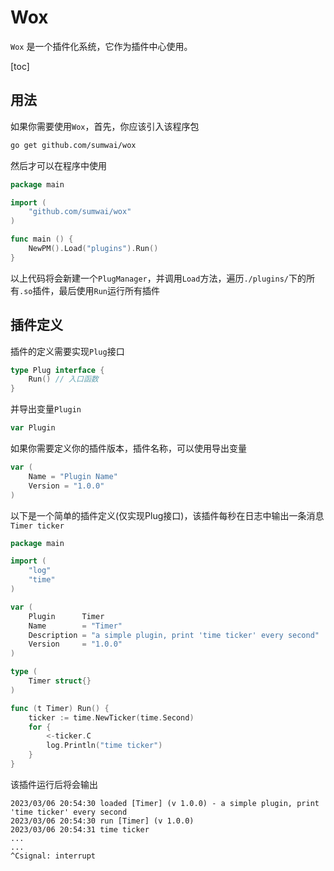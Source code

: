 # Wox

`Wox` 是一个插件化系统，它作为插件中心使用。

[toc]

## 用法

如果你需要使用`Wox`，首先，你应该引入该程序包

```bash
go get github.com/sumwai/wox
```

然后才可以在程序中使用

```go
package main

import (
    "github.com/sumwai/wox"
)

func main () {
    NewPM().Load("plugins").Run()
}
```

以上代码将会新建一个`PlugManager`，并调用`Load`方法，遍历`./plugins/`下的所有`.so`插件，最后使用`Run`运行所有插件

## 插件定义

插件的定义需要实现`Plug`接口

```go
type Plug interface {
    Run() // 入口函数
}
```

并导出变量`Plugin`

```go
var Plugin
```

如果你需要定义你的插件版本，插件名称，可以使用导出变量

```go
var (
    Name = "Plugin Name"
    Version = "1.0.0"
)
```

以下是一个简单的插件定义(仅实现Plug接口)，该插件每秒在日志中输出一条消息`Timer ticker`

```go
package main

import (
    "log"
    "time"
)

var (
    Plugin      Timer
    Name        = "Timer"
    Description = "a simple plugin, print 'time ticker' every second"
    Version     = "1.0.0"
)

type (
    Timer struct{}
)

func (t Timer) Run() {
    ticker := time.NewTicker(time.Second)
    for {
        <-ticker.C
        log.Println("time ticker")
    }
}
```

该插件运行后将会输出

```text
2023/03/06 20:54:30 loaded [Timer] (v 1.0.0) - a simple plugin, print 'time ticker' every second
2023/03/06 20:54:30 run [Timer] (v 1.0.0)
2023/03/06 20:54:31 time ticker
...
...
^Csignal: interrupt
```
